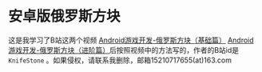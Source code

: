 # 安卓版俄罗斯方块
这是我学习了B站这两个视频 [Android游戏开发-俄罗斯方块（基础篇）](https://www.bilibili.com/video/av4157757) [Android游戏开发-俄罗斯方块（进阶篇）](https://www.bilibili.com/video/av4263229)后按照视频中的方法写的，作者的B站id是 `KnifeStone` 。如果侵权，请联系我删除，邮箱15210717655(at)163.com
